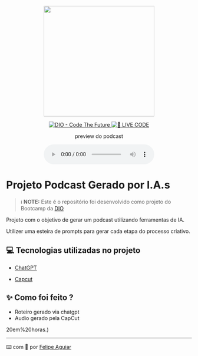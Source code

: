 <p align="center">
<img 
    src="./assets/cover.png"
    width="300"
/>
</p>

<p align="center">
<a href="https://dio.me/">
    <img 
        src="https://img.shields.io/badge/DIO-Code_The_Future-28DA77?logo=youtube" 
        alt="DIO - Code The Future">
</a>
<a href="https://dio.me/">
<img 
    src="https://img.shields.io/badge/🔴_LIVE_CODE-FF5E72" 
    alt="🔴 LIVE CODE">
</a>
</p>

<p align="center">
    preview do podcast
</p>

<div align="center">
    <audio src="output/podcast_editado.MP3" controls title="Podcast editado"></audio>
</div>

# Projeto Podcast Gerado por I.A.s


 > ℹ️ **NOTE:** Este é o repositório foi desenvolvido como projeto do Bootcamp da [DIO](https://dio.me)

Projeto com o objetivo de gerar um podcast utilizando ferramentas de IA.

Utilizer uma esteira de prompts para gerar cada etapa do processo criativo.

## 💻 Tecnologias utilizadas no projeto

- [ChatGPT](https://chat.openai.com/) 

- [Capcut](https://www.capcut.com/pt-br/)

## ✨ Como foi feito ?

- Roteiro gerado via chatgpt
- Audio gerado pela CapCut

20em%20horas.)




---

⌨️ com 💜 por [Felipe Aguiar](https://github.com/felipeAguiarCode)
